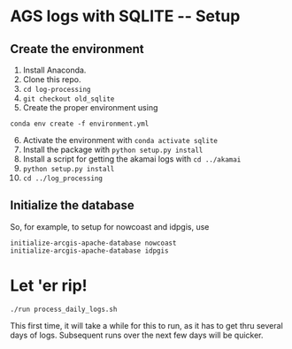 # AGS logs with SQLITE -- Setup

## Create the environment

1. Install Anaconda.
2. Clone this repo.
3. `cd log-processing`
4. `git checkout old_sqlite`
5. Create the proper environment using

```
conda env create -f environment.yml
```

6. Activate the environment with `conda activate sqlite`
7. Install the package with `python setup.py install`
8. Install a script for getting the akamai logs with `cd ../akamai`
9. `python setup.py install`
10.  `cd ../log_processing`

## Initialize the database

So, for example, to setup for nowcoast and idpgis, use

```
initialize-arcgis-apache-database nowcoast
initialize-arcgis-apache-database idpgis
```

# Let 'er rip!

```
./run process_daily_logs.sh
```

This first time, it will take a while for this to run, as it has to get thru
several days of logs.  Subsequent runs over the next few days will be quicker.

